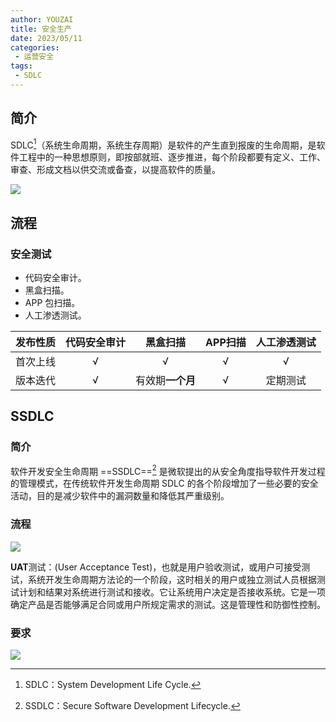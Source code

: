 ```yaml
---
author: YOUZAI
title: 安全生产
date: 2023/05/11
categories:
 - 运营安全
tags:
 - SDLC
---
```


## 简介

SDLC[^1]（系统生命周期，系统生存周期）是软件的产生直到报废的生命周期，是软件工程中的一种思想原则，即按部就班、逐步推进，每个阶段都要有定义、工作、审查、形成文档以供交流或备查，以提高软件的质量。

![](/images/image-20220518161840772.png)

## 流程

### 安全测试

* 代码安全审计。
* 黑盒扫描。
* APP 包扫描。
* 人工渗透测试。

|发布性质|代码安全审计|黑盒扫描|APP扫描|人工渗透测试|
|:-:|:-:|:-:|:-:|:-:|
|首次上线|√|√|√|√|
|版本迭代|√|有效期**一个月**|√|定期测试|

## SSDLC

### 简介

软件开发安全生命周期 ==SSDLC==[^2] 是微软提出的从安全角度指导软件开发过程的管理模式，在传统软件开发生命周期 SDLC 的各个阶段增加了一些必要的安全活动，目的是减少软件中的漏洞数量和降低其严重级别。

### 流程

![](/images/image-20220601101946872.png)

**UAT**测试：(User Acceptance Test)，也就是用户验收测试，或用户可接受测试，系统开发生命周期方法论的一个阶段，这时相关的用户或独立测试人员根据测试计划和结果对系统进行测试和接收。它让系统用户决定是否接收系统。它是一项确定产品是否能够满足合同或用户所规定需求的测试。这是管理性和防御性控制。

### 要求

![](/images/image-20220601111041605.png)

[^1]: SDLC：System Development Life Cycle.
[^2]: SSDLC：Secure Software Development Lifecycle.
